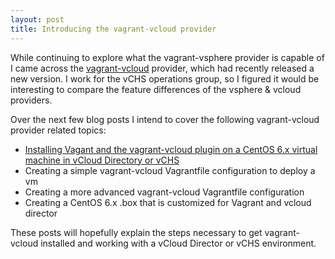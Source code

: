 ```yaml
---
layout: post
title: Introducing the vagrant-vcloud provider 
---
```


While continuing to explore what the vagrant-vsphere provider is capable of I came across the [vagrant-vcloud](https://github.com/frapposelli/vagrant-vcloud) provider, which had recently released a new version. I work for the vCHS operations group, so I figured it would be interesting to compare the feature differences of the vsphere & vcloud providers. 

Over the next few blog posts I intend to cover the following vagrant-vcloud provider related topics:

* [Installing Vagant and the vagrant-vcloud plugin on a CentOS 6.x virtual machine in vCloud Directory or vCHS](https://sdorsett.github.io/2014/05/26/vagrant-install/)
* Creating a simple vagrant-vcloud Vagrantfile configuration to deploy a vm 
* Creating a more advanced vagrant-vcloud Vagrantfile configuration
* Creating a CentOS 6.x .box that is customized for Vagrant and vcloud director


These posts will hopefully explain the steps necessary to get vagrant-vcloud installed and working with a vCloud Director or vCHS environment.
